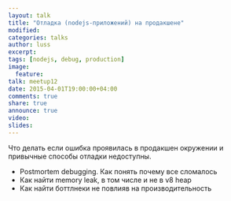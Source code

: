 ```yaml
---
layout: talk
title: "Отладка (nodejs-приложений) на продакшене"
modified:
categories: talks
author: luss
excerpt:
tags: [nodejs, debug, production]
image:
  feature:
talk: meetup12
date: 2015-04-01T19:00:00+04:00
comments: true
share: true
announce: true 
video: 
slides: 
---
```


Что делать если ошибка проявилась в продакшен окружении и привычные способы отладки недоступны.

 - Postmortem debugging. Как понять почему все сломалось
 - Как найти memory leak, в том числе и не в v8 heap
 - Как найти боттлнеки не повлияв на производительность